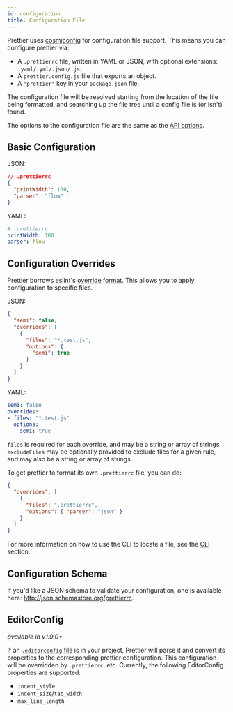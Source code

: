 ```yaml
---
id: configuration
title: Configuration File
---
```


Prettier uses [cosmiconfig](https://github.com/davidtheclark/cosmiconfig) for configuration file support. This means you can configure prettier via:

* A `.prettierrc` file, written in YAML or JSON, with optional extensions: `.yaml/.yml/.json/.js`.
* A `prettier.config.js` file that exports an object.
* A `"prettier"` key in your `package.json` file.

The configuration file will be resolved starting from the location of the file being formatted, and searching up the file tree until a config file is (or isn't) found.

The options to the configuration file are the same as the [API options](options.md).

## Basic Configuration

JSON:

```json
// .prettierrc
{
  "printWidth": 100,
  "parser": "flow"
}
```

YAML:

```yaml
# .prettierrc
printWidth: 100
parser: flow
```

## Configuration Overrides

Prettier borrows eslint's [override format](http://eslint.org/docs/user-guide/configuring#example-configuration). This allows you to apply configuration to specific files.

JSON:

```json
{
  "semi": false,
  "overrides": [
    {
      "files": "*.test.js",
      "options": {
        "semi": true
      }
    }
  ]
}
```

YAML:

```yaml
semi: false
overrides:
- files: "*.test.js"
  options:
    semi: true
```

`files` is required for each override, and may be a string or array of strings. `excludeFiles` may be optionally provided to exclude files for a given rule, and may also be a string or array of strings.

To get prettier to format its own `.prettierrc` file, you can do:

```json
{
  "overrides": [
    {
      "files": ".prettierrc",
      "options": { "parser": "json" }
    }
  ]
}
```

For more information on how to use the CLI to locate a file, see the [CLI](cli.md) section.

## Configuration Schema

If you'd like a JSON schema to validate your configuration, one is available here: http://json.schemastore.org/prettierrc.

## EditorConfig

_available in v1.9.0+_

If an [`.editorconfig` file](http://editorconfig.org/) is in your project, Prettier will parse it and convert its properties to the corresponding prettier configuration. This configuration will be overridden by `.prettierrc`, etc. Currently, the following EditorConfig properties are supported:

* `indent_style`
* `indent_size`/`tab_width`
* `max_line_length`
